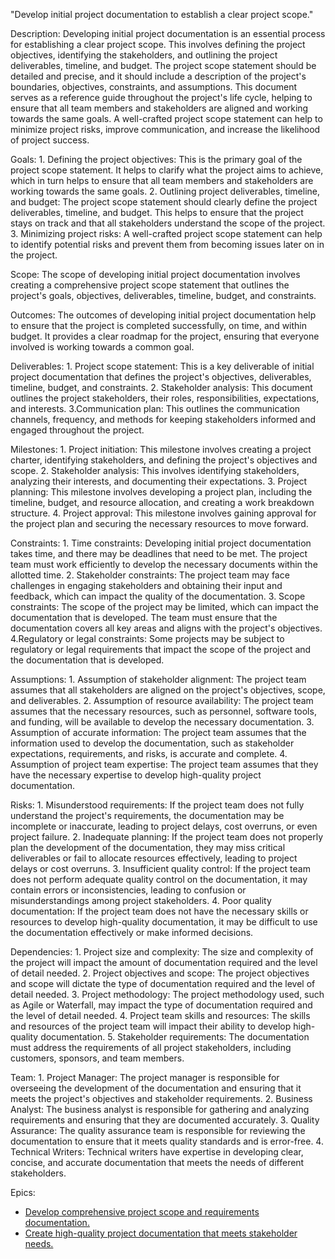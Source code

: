 "Develop initial project documentation to establish a clear project scope."

Description: Developing initial project documentation is an essential process for establishing a clear project scope. This involves defining the project objectives, identifying the stakeholders, and outlining the project deliverables, timeline, and budget. The project scope statement should be detailed and precise, and it should include a description of the project's boundaries, objectives, constraints, and assumptions. This document serves as a reference guide throughout the project's life cycle, helping to ensure that all team members and stakeholders are aligned and working towards the same goals. A well-crafted project scope statement can help to minimize project risks, improve communication, and increase the likelihood of project success.

Goals: 
    1. Defining the project objectives: This is the primary goal of the project scope statement. It helps to clarify what the project aims to achieve, which in turn helps to ensure that all team members and stakeholders are working towards the same goals.
    2. Outlining project deliverables, timeline, and budget: The project scope statement should clearly define the project deliverables, timeline, and budget. This helps to ensure that the project stays on track and that all stakeholders understand the scope of the project.
    3. Minimizing project risks: A well-crafted project scope statement can help to identify potential risks and prevent them from becoming issues later on in the project.

Scope: The scope of developing initial project documentation involves creating a comprehensive project scope statement that outlines the project's goals, objectives, deliverables, timeline, budget, and constraints.

Outcomes: The outcomes of developing initial project documentation help to ensure that the project is completed successfully, on time, and within budget. It provides a clear roadmap for the project, ensuring that everyone involved is working towards a common goal.

Deliverables: 
    1. Project scope statement: This is a key deliverable of initial project documentation that defines the project's objectives, deliverables, timeline, budget, and constraints.
    2. Stakeholder analysis: This document outlines the project stakeholders, their roles, responsibilities, expectations, and interests.
    3.Communication plan: This outlines the communication channels, frequency, and methods for keeping stakeholders informed and engaged throughout the project.

Milestones: 
    1. Project initiation: This milestone involves creating a project charter, identifying stakeholders, and defining the project's objectives and scope.
    2. Stakeholder analysis: This involves identifying stakeholders, analyzing their interests, and documenting their expectations.
    3. Project planning: This milestone involves developing a project plan, including the timeline, budget, and resource allocation, and creating a work breakdown structure.
    4. Project approval: This milestone involves gaining approval for the project plan and securing the necessary resources to move forward.

Constraints: 
    1. Time constraints: Developing initial project documentation takes time, and there may be deadlines that need to be met. The project team must work efficiently to develop the necessary documents within the allotted time.
    2. Stakeholder constraints: The project team may face challenges in engaging stakeholders and obtaining their input and feedback, which can impact the quality of the documentation.
    3. Scope constraints: The scope of the project may be limited, which can impact the documentation that is developed. The team must ensure that the documentation covers all key areas and aligns with the project's objectives.
    4.Regulatory or legal constraints: Some projects may be subject to regulatory or legal requirements that impact the scope of the project and the documentation that is developed.

Assumptions: 
    1. Assumption of stakeholder alignment: The project team assumes that all stakeholders are aligned on the project's objectives, scope, and deliverables.
    2. Assumption of resource availability: The project team assumes that the necessary resources, such as personnel, software tools, and funding, will be available to develop the necessary documentation.
    3. Assumption of accurate information: The project team assumes that the information used to develop the documentation, such as stakeholder expectations, requirements, and risks, is accurate and complete.
    4. Assumption of project team expertise: The project team assumes that they have the necessary expertise to develop high-quality project documentation.

Risks: 
    1. Misunderstood requirements: If the project team does not fully understand the project's requirements, the documentation may be incomplete or inaccurate, leading to project delays, cost overruns, or even project failure.
    2. Inadequate planning: If the project team does not properly plan the development of the documentation, they may miss critical deliverables or fail to allocate resources effectively, leading to project delays or cost overruns.
    3. Insufficient quality control: If the project team does not perform adequate quality control on the documentation, it may contain errors or inconsistencies, leading to confusion or misunderstandings among project stakeholders.
    4. Poor quality documentation: If the project team does not have the necessary skills or resources to develop high-quality documentation, it may be difficult to use the documentation effectively or make informed decisions.

Dependencies: 
    1. Project size and complexity: The size and complexity of the project will impact the amount of documentation required and the level of detail needed.
    2. Project objectives and scope: The project objectives and scope will dictate the type of documentation required and the level of detail needed.
    3. Project methodology: The project methodology used, such as Agile or Waterfall, may impact the type of documentation required and the level of detail needed.
    4. Project team skills and resources: The skills and resources of the project team will impact their ability to develop high-quality documentation.
    5. Stakeholder requirements: The documentation must address the requirements of all project stakeholders, including customers, sponsors, and team members.

Team: 
    1. Project Manager: The project manager is responsible for overseeing the development of the documentation and ensuring that it meets the project's objectives and stakeholder requirements.
    2. Business Analyst: The business analyst is responsible for gathering and analyzing requirements and ensuring that they are documented accurately.
    3. Quality Assurance: The quality assurance team is responsible for reviewing the documentation to ensure that it meets quality standards and is error-free.
    4. Technical Writers: Technical writers have expertise in developing clear, concise, and accurate documentation that meets the needs of different stakeholders.

Epics:
* [Develop comprehensive project scope and requirements documentation.](epics/requirements_epic.md)
* [Create high-quality project documentation that meets stakeholder needs.](epics/stakeholders_epic.md)